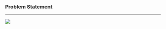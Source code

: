 ### Problem Statement

------------

![](https://raw.githubusercontent.com/shaheemMPM/Hackerrank-Algorithms-Solutions/master/.github/images/20_1.png)
